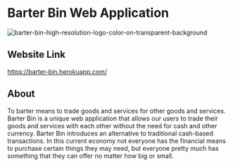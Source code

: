 # Barter Bin Web Application

![barter-bin-high-resolution-logo-color-on-transparent-background](https://user-images.githubusercontent.com/40047791/234089668-3b44ca5f-adaf-45bc-bd34-72319ee635c3.png)

## Website Link

https://barter-bin.herokuapp.com/

## About

<p>
To barter means to trade goods and services for other goods and services. Barter Bin is a unique web application that allows our users 
to trade their goods and services with each other without the need for cash and other currency. Barter Bin introduces an alternative 
to traditional cash-based transactions. In this current economy not everyone has the financial means to purchase certain things they may 
need, but everyone pretty much has something that they can offer no matter how big or small.
</p>
